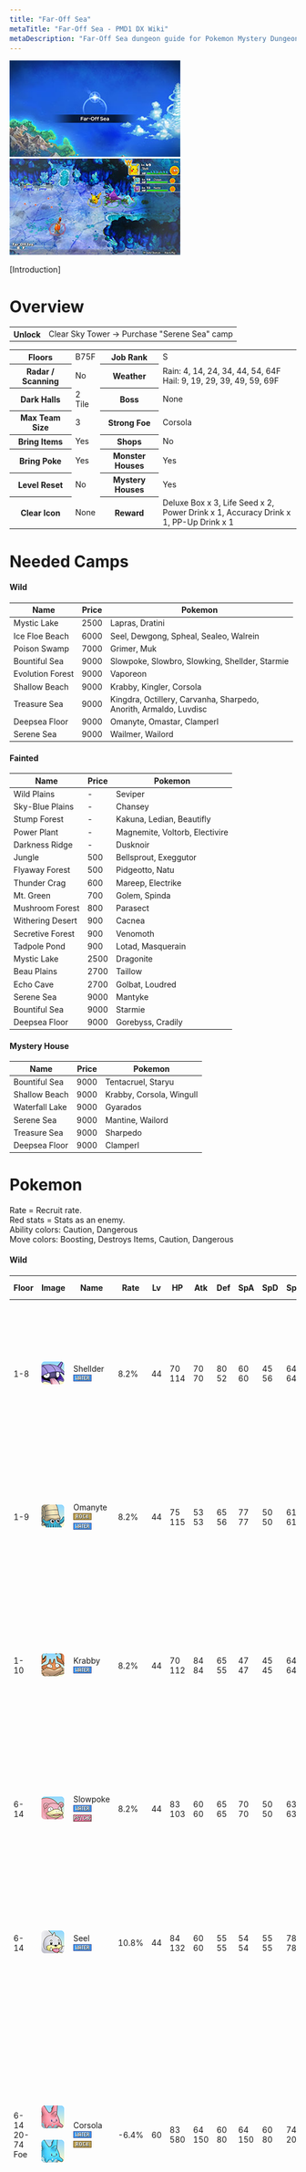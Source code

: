 ```yaml
---
title: "Far-Off Sea"
metaTitle: "Far-Off Sea - PMD1 DX Wiki"
metaDescription: "Far-Off Sea dungeon guide for Pokemon Mystery Dungeon: Rescue Team DX."
---
```


<div class="pageTopImage dungeonPageTopImage2">
  <img src="../images/areas/far_off_sea.jpg"/><img src="../images/areas/far_off_sea_2.jpg"/>
</div>

[Introduction]

# Overview

<table class="dungeonOverview">
  <tr>
    <th>Unlock</th>
    <td class="highlightYellow">Clear Sky Tower → Purchase "Serene Sea" camp</td>
  </tr>
</table>

<table class="dungeonTable">
  <tr>
    <th>Floors</th>
    <td>B75F</td>
    <th>Job Rank</th>
    <td>S</td>
  </tr>
  <tr>
    <th>Radar / Scanning</th>
    <td>No</td>
    <th>Weather</th>
    <td>Rain: 4, 14, 24, 34, 44, 54, 64F<br/>Hail: 9, 19, 29, 39, 49, 59, 69F</td>
  </tr>
  <tr>
    <th>Dark Halls</th>
    <td>2 Tile</td>
    <th>Boss</th>
    <td>None</td>
  </tr>
  <tr>
    <th>Max Team Size</th>
    <td>3</td>
    <th>Strong Foe</th>
    <td>Corsola</td>
  </tr>
  <tr>
    <th>Bring Items</th>
    <td>Yes</td>
    <th>Shops</th>
    <td>No</td>
  </tr>
  <tr>
    <th>Bring Poke</th>
    <td>Yes</td>
    <th>Monster Houses</th>
    <td>Yes</td>
  </tr>
  <tr>
    <th>Level Reset</th>
    <td>No</td>
    <th>Mystery Houses</th>
    <td>Yes</td>
  </tr>
  <tr>
    <th>Clear Icon</th>
    <td>None</td>
    <th>Reward</th>
    <td>Deluxe Box x 3, Life Seed x 2,<br/>Power Drink x 1, Accuracy Drink x 1, PP-Up Drink x 1</td>
  </tr>
</table>

# Needed Camps

#### Wild

|Name|Price|Pokemon|
|-|-|-|
|Mystic Lake|2500|Lapras, Dratini|
|Ice Floe Beach|6000|Seel, Dewgong, Spheal, Sealeo, Walrein|
|Poison Swamp|7000|Grimer, Muk|
|Bountiful Sea|9000|Slowpoke, Slowbro, Slowking, Shellder, Starmie|
|Evolution Forest|9000|Vaporeon|
|Shallow Beach|9000|Krabby, Kingler, Corsola|
|Treasure Sea|9000|Kingdra, Octillery, Carvanha, Sharpedo,<br/>Anorith, Armaldo, Luvdisc|
|Deepsea Floor|9000|Omanyte, Omastar, Clamperl|
|Serene Sea|9000|Wailmer, Wailord|

#### Fainted

|Name|Price|Pokemon|
|-|-|-|
|Wild Plains|-|Seviper|
|Sky-Blue Plains|-|Chansey|
|Stump Forest|-|Kakuna, Ledian, Beautifly|
|Power Plant|-|Magnemite, Voltorb, Electivire|
|Darkness Ridge|-|Dusknoir|
|Jungle|500|Bellsprout, Exeggutor|
|Flyaway Forest|500|Pidgeotto, Natu|
|Thunder Crag|600|Mareep, Electrike|
|Mt. Green|700|Golem, Spinda|
|Mushroom Forest|800|Parasect|
|Withering Desert|900|Cacnea|
|Secretive Forest|900|Venomoth|
|Tadpole Pond|900|Lotad, Masquerain|
|Mystic Lake|2500|Dragonite|
|Beau Plains|2700|Taillow|
|Echo Cave|2700|Golbat, Loudred|
|Serene Sea|9000|Mantyke|
|Bountiful Sea|9000|Starmie|
|Deepsea Floor|9000|Gorebyss, Cradily|

#### Mystery House

|Name|Price|Pokemon|
|-|-|-|
|Bountiful Sea|9000|Tentacruel, Staryu|
|Shallow Beach|9000|Krabby, Corsola, Wingull|
|Waterfall Lake|9000|Gyarados|
|Serene Sea|9000|Mantine, Wailord|
|Treasure Sea|9000|Sharpedo|
|Deepsea Floor|9000|Clamperl|

# Pokemon

Rate = Recruit rate.<br/>Red stats = Stats as an enemy.<br/>Ability colors: <span class="highlightYellow">Caution</span>, <span class="highlightOrange">Dangerous</span><br/>Move colors: <span class="boost">Boosting</span>, <span class="item">Destroys Items</span>, <span class="caution">Caution</span>, <span class="extreme">Dangerous</span>

#### Wild

|Floor|Image|Name|Rate|Lv|HP|Atk|Def|SpA|SpD|Spe|Exp|Ability + Moves|
|-|-|-|-|-|-|-|-|-|-|-|-|-|
|1-8|![Shellder](../images/pokemon/090.png)|Shellder<br/>![Water](../images/type/water.gif)|8.2%|44|70<br/><span class="redText">114</span>|70<br/><span class="redText">70</span>|80<br/><span class="redText">52</span>|60<br/><span class="redText">60</span>|45<br/><span class="redText">56</span>|64<br/><span class="redText">64</span>|104|Shell Armor or Skill Link<br/>Tackle / Water Gun / Protect / Brine /<br/>Supersonic / Icicle Spear / Withdraw /<br/>Whirlpool / Ice Shard / Razor Shell /<br/>Aurora Beam / Clamp / Leer|
|1-9|![Omanyte](../images/pokemon/138.png)|Omanyte<br/>![Rock](../images/type/rock.gif) ![Water](../images/type/water.gif)|8.2%|44|75<br/><span class="redText">115</span>|53<br/><span class="redText">53</span>|65<br/><span class="redText">56</span>|77<br/><span class="redText">77</span>|50<br/><span class="redText">50</span>|61<br/><span class="redText">61</span>|116|Swift Swim or Shell Armor<br/>Constrict / Withdraw / Bite / Rollout /<br/>Water Gun / Leer / Mud Shot / Brine /<br/>Ancient Power / Protect / Tickle|
|1-10|![Krabby](../images/pokemon/098.png)|Krabby<br/>![Water](../images/type/water.gif)|8.2%|44|70<br/><span class="redText">112</span>|84<br/><span class="redText">84</span>|65<br/><span class="redText">55</span>|47<br/><span class="redText">47</span>|45<br/><span class="redText">45</span>|64<br/><span class="redText">64</span>|105|Hyper Cutter or Shell Armor<br/>Mud Sport / Bubble / Vise Grip / Leer /<br/>Harden / Bubble Beam / Mud Shot /<br/>Metal Claw / Stomp / Protect / Slam /<br/>Guillotine / Brine / Crabhammer|
|6-14|![Slowpoke](../images/pokemon/079.png)|Slowpoke<br/>![Water](../images/type/water.gif) ![Psychic](../images/type/psychic.gif)|8.2%|44|83<br/><span class="redText">103</span>|60<br/><span class="redText">60</span>|65<br/><span class="redText">65</span>|70<br/><span class="redText">70</span>|50<br/><span class="redText">50</span>|63<br/><span class="redText">63</span>|117|Oblivious or Own Tempo<br/>Confusion / Curse / Yawn / Disable /<br/>Headbutt / Growl / Tackle / Amnesia /<br/>Water Gun / Water Pulse / Slack Off /<br/>Zen Headbutt|
|6-14|![Seel](../images/pokemon/086.png)|Seel<br/>![Water](../images/type/water.gif)|10.8%|44|84<br/><span class="redText">132</span>|60<br/><span class="redText">60</span>|55<br/><span class="redText">55</span>|54<br/><span class="redText">54</span>|55<br/><span class="redText">55</span>|78<br/><span class="redText">78</span>|118|Thick Fat or Hydration<br/>Headbutt / Growl / Water Sport / Rest /<br/>Encore / Ice Shard / Dive / Aqua Jet /<br/>Aqua Ring / Aurora Beam / Icy Wind /<br/>Brine / Take Down / Aqua Tail|
|6-14<br/>20-74<br/><span class="highlightOrange">Foe</span>|![Corsola](../images/pokemon/222.png)<br/><br/>![Shiny](../images/shiny/222.png)|Corsola<br/>![Water](../images/type/water.gif) ![Rock](../images/type/rock.gif)|-6.4%|60|83<br/><span class="redText">580</span>|64<br/><span class="redText">150</span>|60<br/><span class="redText">80</span>|64<br/><span class="redText">150</span>|60<br/><span class="redText">80</span>|74<br/><span class="redText">200</span>|830|Hustle or Natural Cure<br/>Tackle / Endure / Bubble / Recover /<br/>Rock Blast / Refresh / Earth Power /<br/>Bubble Beam / Spike Cannon / Brine /<br/>Lucky Chant / Iron Defense / Harden /<br/>Aqua Ring / Power Gem / Mirror Coat /<br/>Flail / Ancient Power<br/><span class="orangeText">※ Friend Bow required to recruit.</span>|
|10-19|![Spheal](../images/pokemon/363.png)|Spheal<br/>![Ice](../images/type/ice.gif) ![Water](../images/type/water.gif)|8.2%|44|83<br/><span class="redText">97</span>|57<br/><span class="redText">57</span>|50<br/><span class="redText">53</span>|64<br/><span class="redText">64</span>|50<br/><span class="redText">53</span>|61<br/><span class="redText">61</span>|113|Thick Fat or Ice Body<br/>Defense Curl / Powder Snow / Growl /<br/>Water Gun / Rollout / Encore / Brine /<br/>Aurora Beam / Body Slam / Blizzard /<br/>Rest / Snore / Hail / Ice Ball|
|14-23|![Anorith](../images/pokemon/347.png)|Anorith<br/>![Rock](../images/type/rock.gif) ![Bug](../images/type/bug.gif)|8.2%|44|75<br/><span class="redText">108</span>|77<br/><span class="redText">77</span>|55<br/><span class="redText">55</span>|53<br/><span class="redText">53</span>|50<br/><span class="redText">50</span>|61<br/><span class="redText">61</span>|117|Battle Armor<br/>Scratch / Harden / Mud Sport / Slash /<br/>Water Gun / Fury Cutter / Crush Claw /<br/>Smack Down / Metal Claw / Bug Bite /<br/>Brine / X-Scissor / Ancient Power|
|20-29|![Grimer](../images/pokemon/088.png)|Grimer<br/>![Poison](../images/type/poison.gif)|10.8%|44|83<br/><span class="redText">109</span>|70<br/><span class="redText">70</span>|50<br/><span class="redText">50</span>|53<br/><span class="redText">53</span>|55<br/><span class="redText">55</span>|61<br/><span class="redText">61</span>|118|Stench or Sticky Hold<br/>Screech / Fling / Harden / Mud-Slap /<br/>Mud Bomb / Minimize / Poison Gas /<br/>Pound / Sludge Bomb / Sludge Wave /<br/>Gunk Shot / Acid Armor / Disable /<br/>Sludge|
|20-29|![Omastar](../images/pokemon/139.png)|Omastar<br/>![Rock](../images/type/rock.gif) ![Water](../images/type/water.gif)|8.2%|44|75<br/><span class="redText">110</span>|53<br/><span class="redText">53</span>|65<br/><span class="redText">65</span>|77<br/><span class="redText">77</span>|50<br/><span class="redText">50</span>|61<br/><span class="redText">61</span>|125|Swift Swim or Shell Armor<br/>Constrict / Withdraw / Brine / Rollout /<br/>Hydro Pump / Leer / Mud Shot / Bite /<br/>Ancient Power / Protect / Water Gun /<br/>Spike Cannon|
|20<br/>25<br/>30<br/>40<br/>50<br/>60<br/>70|![Vaporeon](../images/pokemon/134.png)|Vaporeon<br/>![Water](../images/type/water.gif)|8.2%|44|89<br/><span class="redText">128</span>|53<br/><span class="redText">53</span>|50<br/><span class="redText">50</span>|71<br/><span class="redText">71</span>|55<br/><span class="redText">55</span>|78<br/><span class="redText">64</span>|135|Water Absorb<br/>Water Gun / Water Pulse / Aqua Ring /<br/>Tackle / Sand Attack / Baby-Doll Eyes /<br/>Quick Attack / Helping Hand / Haze /<br/>Aurora Beam / Acid Armor / Tail Whip /<br/>Muddy Water / Last Resort|
|26-35|![Kingler](../images/pokemon/099.png)|Kingler<br/>![Water](../images/type/water.gif)|8.2%|44|70<br/><span class="redText">109</span>|84<br/><span class="redText">84</span>|65<br/><span class="redText">67</span>|47<br/><span class="redText">47</span>|45<br/><span class="redText">45</span>|64<br/><span class="redText">64</span>|100|Hyper Cutter or Shell Armor<br/>Mud Sport / Bubble / Vise Grip / Leer /<br/>Protect / Bubble Beam / Metal Claw /<br/>Mud Shot / Guillotine / Wide Guard /<br/>Harden / Stomp / Slam|
|30-36|![Slowbro](../images/pokemon/080.png)|Slowbro<br/>![Water](../images/type/water.gif) ![Psychic](../images/type/psychic.gif)|8.2%|44|83<br/><span class="redText">113</span>|60<br/><span class="redText">60</span>|65<br/><span class="redText">66</span>|70<br/><span class="redText">70</span>|50<br/><span class="redText">50</span>|63<br/><span class="redText">63</span>|105|Oblivious or Own Tempo<br/>Curse / Tackle / Yawn / Zen Headbutt /<br/>Amnesia / Slack Off / Disable / Growl /<br/>Water Gun / Water Pulse / Confusion /<br/>Withdraw / Heal Pulse / Headbutt<br/><span class="orangeText">※ Can Mega Evolve.</span>|
|30-40|![Carvanha](../images/pokemon/318.png)|Carvanha<br/>![Water](../images/type/water.gif) ![Dark](../images/type/dark.gif)|8.2%|44|75<br/><span class="redText">117</span>|77<br/><span class="redText">77</span>|45<br/><span class="redText">50</span>|70<br/><span class="redText">70</span>|45<br/><span class="redText">50</span>|72<br/><span class="redText">72</span>|107|Rough Skin<br/>Leer / Agility / Rage / Focus Energy /<br/>Aqua Jet / Assurance / Bite / Crunch /<br/>Swagger / Ice Fang / Poison Fang /<br/>Scary Face / Screech / Take Down|
|35-44|![Starmie](../images/pokemon/121.png)|Starmie<br/>![Water](../images/type/water.gif) ![Psychic](../images/type/psychic.gif)|8.2%|44|76<br/><span class="redText">120</span>|60<br/><span class="redText">60</span>|55<br/><span class="redText">55</span>|71<br/><span class="redText">71</span>|55<br/><span class="redText">55</span>|84<br/><span class="redText">84</span>|110|Illuminate or Natural Cure<br/>Spotlight / Water Gun / Hydro Pump /<br/>Rapid Spin / Recover / Confuse Ray /<br/>Swift|
|35-44|![Sealeo](../images/pokemon/364.png)|Sealeo<br/>![Ice](../images/type/ice.gif) ![Water](../images/type/water.gif)|8.2%|44|83<br/><span class="redText">125</span>|57<br/><span class="redText">57</span>|50<br/><span class="redText">52</span>|64<br/><span class="redText">64</span>|50<br/><span class="redText">52</span>|61<br/><span class="redText">61</span>|115|Thick Fat or Ice Body<br/>Defense Curl / Powder Snow / Growl /<br/>Water Gun / Rollout / Encore / Brine /<br/>Aurora Beam / Body Slam / Swagger /<br/>Rest / Snore / Hail / Ice Ball|
|35-44|![Armaldo](../images/pokemon/348.png)|Armaldo<br/>![Rock](../images/type/rock.gif) ![Bug](../images/type/bug.gif)|8.2%|44|75<br/><span class="redText">123</span>|77<br/><span class="redText">77</span>|55<br/><span class="redText">55</span>|53<br/><span class="redText">53</span>|50<br/><span class="redText">50</span>|61<br/><span class="redText">61</span>|113|Battle Armor<br/>Scratch / Harden / Mud Sport / Slash /<br/>Water Gun / Fury Cutter / Crush Claw /<br/>Smack Down / Metal Claw / Bug Bite /<br/>Brine / Ancient Power|
|41-50|![Wailmer](../images/pokemon/320.png)|Wailmer<br/>![Water](../images/type/water.gif)|8.2%|44|93<br/><span class="redText">110</span>|70<br/><span class="redText">70</span>|45<br/><span class="redText">45</span>|60<br/><span class="redText">60</span>|45<br/><span class="redText">45</span>|61<br/><span class="redText">61</span>|117|Water Veil or Oblivious<br/>Splash / Growl / Water Gun / Rollout /<br/>Whirlpool / Astonish / Water Pulse /<br/>Mist / Brine / Rest / Amnesia / Dive /<br/>Water Spout|
|45-50|![Lapras](../images/pokemon/131.png)|Lapras<br/>![Water](../images/type/water.gif) ![Ice](../images/type/ice.gif)|8.2%|44|88<br/><span class="redText">130</span>|60<br/><span class="redText">60</span>|55<br/><span class="redText">55</span>|60<br/><span class="redText">60</span>|55<br/><span class="redText">55</span>|61<br/><span class="redText">61</span>|135|Water Absorb or Shell Armor<br/>Sing / Growl / Water Gun / Ice Shard /<br/>Brine / Confuse Ray / Water Pulse /<br/>Body Slam / Rain Dance / Safeguard /<br/>Ice Beam / Mist / Perish Song|
|45-54|![Luvdisc](../images/pokemon/370.png)|Luvdisc<br/>![Water](../images/type/water.gif)|8.2%|44|70<br/><span class="redText">105</span>|47<br/><span class="redText">47</span>|50<br/><span class="redText">50</span>|47<br/><span class="redText">47</span>|50<br/><span class="redText">52</span>|67<br/><span class="redText">67</span>|105|Swift Swim<br/>Tackle / Charm / Water Gun / Flail /<br/>Charm / Draining Kiss / Water Pulse /<br/>Lucky Chant / Attract / Sweet Kiss /<br/>Aqua Ring / Take Down / Captivate /<br/>Soak / Heart Stamp|
|50-59|![Dratini](../images/pokemon/147.png)|Dratini<br/>![Dragon](../images/type/dragon.gif)|8.2%|44|77<br/><span class="redText">110</span>|71<br/><span class="redText">71</span>|50<br/><span class="redText">52</span>|61<br/><span class="redText">61</span>|50<br/><span class="redText">50</span>|64<br/><span class="redText">64</span>|124|Shed Skin<br/>Wrap / Leer / Thunder Wave / Slam /<br/>Dragon Tail / Dragon Rage / Agility /<br/>Aqua Tail / Twister / Dragon Rush|
|50-59|![Slowking](../images/pokemon/199.png)|Slowking<br/>![Water](../images/type/water.gif) ![Psychic](../images/type/psychic.gif)|8.2%|44|83<br/><span class="redText">115</span>|60<br/><span class="redText">60</span>|65<br/><span class="redText">65</span>|70<br/><span class="redText">70</span>|50<br/><span class="redText">50</span>|63<br/><span class="redText">63</span>|123|Oblivious or Own Tempo<br/>Swagger / Headbutt / Curse / Yawn /<br/>Power Gem / Water Pulse / Growl /<br/>Heal Pulse / Water Gun / Confusion /<br/>Disable / Hidden Power / Nasty Plot /<br/>Tackle / Zen Headbutt|
|55-64|![Dewgong](../images/pokemon/087.png)|Dewgong<br/>![Water](../images/type/water.gif) ![Ice](../images/type/ice.gif)|8.2%|44|84<br/><span class="redText">109</span>|60<br/><span class="redText">60</span>|55<br/><span class="redText">55</span>|54<br/><span class="redText">54</span>|55<br/><span class="redText">55</span>|78<br/><span class="redText">78</span>|114|Thick Fat or Hydration<br/>Encore / Growl / Signal Beam / Brine /<br/>Rest / Ice Shard / Aqua Jet / Icy Wind /<br/>Headbutt / Aurora Beam / Aqua Ring /<br/>Take Down / Sheer Cold|
|55-64|![Octillery](../images/pokemon/224.png)|Octillery<br/>![Water](../images/type/water.gif)|8.2%|44|75<br/><span class="redText">119</span>|70<br/><span class="redText">70</span>|50<br/><span class="redText">52</span>|70<br/><span class="redText">70</span>|50<br/><span class="redText">52</span>|61<br/><span class="redText">61</span>|123|Suction Cups or Sniper<br/>Signal Beam / Gunk Shot / Rock Blast /<br/>Aurora Beam / Constrict / Water Gun /<br/>Ice Beam / Bubble Beam / Wring Out /<br/>Focus Energy / Octazooka / Psybeam|
|60-69|![Muk](../images/pokemon/089.png)|Muk<br/>![Poison](../images/type/poison.gif)|8.2%|44|83<br/><span class="redText">109</span>|70<br/><span class="redText">70</span>|50<br/><span class="redText">50</span>|53<br/><span class="redText">53</span>|55<br/><span class="redText">55</span>|61<br/><span class="redText">61</span>|105|Stench or Sticky Hold<br/>Venom Drench / Pound / Poison Gas /<br/>Harden / Mud-Slap / Disable / Sludge /<br/>Mud Bomb / Minimize / Sludge Bomb /<br/>Screech / Sludge Wave / Gunk Shot /<br/>Fling|
|60-69|![Sharpedo](../images/pokemon/319.png)|Sharpedo<br/>![Water](../images/type/water.gif) ![Dark](../images/type/dark.gif)|8.2%|44|75<br/><span class="redText">100</span>|77<br/><span class="redText">77</span>|45<br/><span class="redText">47</span>|70<br/><span class="redText">70</span>|45<br/><span class="redText">47</span>|72<br/><span class="redText">72</span>|125|Rough Skin<br/>Rage / Leer / Bite / Ice Fang / Crunch /<br/>Scary Face / Slash / Feint / Aqua Jet /<br/>Swagger / Night Slash / Assurance /<br/>Focus Energy / Screech / Poison Fang<br/><span class="orangeText">※ Can Mega Evolve.</span>|
|60-69|![Walrein](../images/pokemon/365.png)|Walrein<br/>![Ice](../images/type/ice.gif) ![Water](../images/type/water.gif)|8.2%|44|83<br/><span class="redText">120</span>|57<br/><span class="redText">57</span>|50<br/><span class="redText">52</span>|64<br/><span class="redText">64</span>|50<br/><span class="redText">52</span>|61<br/><span class="redText">61</span>|115|Thick Fat or Ice Body<br/>Defense Curl / Powder Snow / Growl /<br/>Water Gun / Rollout / Encore / Brine /<br/>Aurora Beam / Body Slam / Swagger /<br/>Rest / Snore / Hail / Ice Ball / Crunch /<br/>Ice Fang|
|65-74|![Clamperl](../images/pokemon/366.png)|Clamperl<br/>![Water](../images/type/water.gif)|8.2%|44|70<br/><span class="redText">100</span>|70<br/><span class="redText">70</span>|65<br/><span class="redText">65</span>|70<br/><span class="redText">70</span>|50<br/><span class="redText">50</span>|61<br/><span class="redText">61</span>|110|Shell Armor<br/>Iron Defense / Water Gun / Whirlpool /<br/>Clamp|
|70-74|![Kingdra](../images/pokemon/230.png)|Kingdra<br/>![Water](../images/type/water.gif) ![Dragon](../images/type/dragon.gif)|8.2%|44|72<br/><span class="redText">111</span>|61<br/><span class="redText">61</span>|55<br/><span class="redText">55</span>|70<br/><span class="redText">70</span>|45<br/><span class="redText">45</span>|81<br/><span class="redText">81</span>|120|Swift Swim or Sniper<br/>Leer / Bubble / Smokescreen / Yawn /<br/>Water Gun / Twister / Bubble Beam /<br/>Focus Energy / Agility / Hydro Pump /<br/>Brine|
|70-74|![Wailord](../images/pokemon/321.png)|Wailord<br/>![Water](../images/type/water.gif)|8.2%|44|93<br/><span class="redText">150</span>|70<br/><span class="redText">70</span>|45<br/><span class="redText">54</span>|60<br/><span class="redText">60</span>|45<br/><span class="redText">54</span>|61<br/><span class="redText">61</span>|120|Water Veil or Oblivious<br/>Splash / Growl / Water Gun / Rollout /<br/>Whirlpool / Astonish / Water Pulse /<br/>Mist / Brine / Rest / Amnesia / Dive /<br/>Water Spout / Noble Roar / Soak /<br/>Heavy Slam|

#### Fainted

|Image|Name|Lv|HP|Atk|Def|SpA|SpD|Spe|
|-|-|-|-|-|-|-|-|-|
|![Kakuna](../images/pokemon/014.png)|Kakuna<br/>![Bug](../images/type/bug.gif)|46|74|57|46|45|40|67|
|![Pidgeotto](../images/pokemon/017.png)|Pidgeotto<br/>![Normal](../images/type/normal.gif) ![Flying](../images/type/flying.gif)|46|77|59|51|52|45|66|
|![Golbat](../images/pokemon/042.png)|Golbat<br/>![Poison](../images/type/poison.gif) ![Flying](../images/type/flying.gif)|46|77|66|51|55|50|69|
|![Parasect](../images/pokemon/047.png)|Parasect<br/>![Bug](../images/type/bug.gif) ![Grass](../images/type/grass.gif)|48|78|73|56|56|51|62|
|![Venomoth](../images/pokemon/049.png)|Venomoth<br/>![Bug](../images/type/bug.gif) ![Poison](../images/type/poison.gif)|46|77|55|51|62|50|85|
|![Bellsprout](../images/pokemon/069.png)|Bellsprout<br/>![Grass](../images/type/grass.gif) ![Poison](../images/type/poison.gif)|46|77|72|46|66|45|63|
|![Golem](../images/pokemon/076.png)|Golem<br/>![Rock](../images/type/rock.gif) ![Ground](../images/type/ground.gif)|46|74|76|66|52|45|60|
|![Magnemite](../images/pokemon/081.png)|Magnemite<br/>![Electric](../images/type/electric.gif) ![Steel](../images/type/steel.gif)|46|74|59|56|79|50|66|
|![Voltorb](../images/pokemon/100.png)|Voltorb<br/>![Electric](../images/type/electric.gif)|46|77|55|51|62|50|75|
|![Exeggutor](../images/pokemon/103.png)|Exeggutor<br/>![Grass](../images/type/grass.gif) ![Psychic](../images/type/psychic.gif)|46|85|72|56|79|50|79|
|![Chansey](../images/pokemon/113.png)|Chansey<br/>![Normal](../images/type/normal.gif)|46|112|43|41|56|55|63|
|![Starmie](../images/pokemon/121.png)|Starmie<br/>![Water](../images/type/water.gif) ![Psychic](../images/type/psychic.gif)|46|77|62|56|72|55|88|
|![Dragonite](../images/pokemon/149.png)|Dragonite<br/>![Dragon](../images/type/dragon.gif) ![Flying](../images/type/flying.gif)|59|91|94|55|78|55|89|
|![Ledian](../images/pokemon/166.png)|Ledian<br/>![Bug](../images/type/bug.gif) ![Flying](../images/type/flying.gif)|46|72|48|46|55|65|85|
|![Natu](../images/pokemon/177.png)|Natu<br/>![Psychic](../images/type/psychic.gif) ![Flying](../images/type/flying.gif)|46|77|62|51|72|50|69|
|![Mareep](../images/pokemon/179.png)|Mareep<br/>![Electric](../images/type/electric.gif)|46|79|59|51|70|50|63|
|![Beautifly](../images/pokemon/267.png)|Beautifly<br/>![Bug](../images/type/bug.gif) ![Flying](../images/type/flying.gif)|46|72|48|49|43|42|73|
|![Lotad](../images/pokemon/270.png)|Lotad<br/>![Water](../images/type/water.gif) ![Grass](../images/type/grass.gif)|46|77|59|46|59|50|63|
|![Taillow](../images/pokemon/276.png)|Taillow<br/>![Normal](../images/type/normal.gif) ![Flying](../images/type/flying.gif)|46|77|62|51|48|45|75|
|![Masquerain](../images/pokemon/284.png)|Masquerain<br/>![Bug](../images/type/bug.gif) ![Flying](../images/type/flying.gif)|46|77|55|51|62|50|70|
|![Loudred](../images/pokemon/294.png)|Loudred<br/>![Normal](../images/type/normal.gif)|48|81|68|46|61|46|83|
|![Electrike](../images/pokemon/309.png)|Electrike<br/>![Electric](../images/type/electric.gif)|48|78|63|51|73|51|83|
|![Spinda](../images/pokemon/327.png)|Spinda<br/>![Normal](../images/type/normal.gif)|48|78|56|51|56|51|65|
|![Cacnea](../images/pokemon/331.png)|Cacnea<br/>![Grass](../images/type/grass.gif)||||||||
|![Seviper](../images/pokemon/336.png)|Seviper<br/>![Poison](../images/type/poison.gif)|46|77|72|51|72|50|66|
|![Cradily](../images/pokemon/346.png)|Cradily<br/>![Rock](../images/type/rock.gif) ![Grass](../images/type/grass.gif)|48|86|63|56|63|56|62|
|![Gorebyss](../images/pokemon/368.png)|Gorebyss<br/>![Water](../images/type/water.gif)|46|72|72|66|72|50|63|
|![Electivire](../images/pokemon/466.png)|Electivire<br/>![Electric](../images/type/electric.gif)|48|78|73|51|73|56|83|
|![Dusknoir](../images/pokemon/477.png)|Dusknoir<br/>![Ghost](../images/type/ghost.gif)|48|73|68|71|56|66|80|

#### Mystery House

|Image|Name|Image|Name|Image|Name|Image|Name|Image|Name|
|-|-|-|-|-|-|-|-|-|-|
|![Tentacruel](../images/pokemon/073.png)|Tentacruel<br/>![Water](../images/type/water.gif) ![Poison](../images/type/poison.gif)|![Krabby](../images/pokemon/098.png)|Krabby<br/>![Water](../images/type/water.gif)|![Staryu](../images/pokemon/120.png)|Staryu<br/>![Water](../images/type/water.gif)|![Gyarados](../images/pokemon/130.png)|Gyarados<br/>![Water](../images/type/water.gif) ![Flying](../images/type/flying.gif)|![Corsola](../images/pokemon/222.png)|Corsola<br/>![Water](../images/type/water.gif) ![Rock](../images/type/rock.gif)|
|![Mantine](../images/pokemon/226.png)|Mantine<br/>![Water](../images/type/water.gif) ![Flying](../images/type/flying.gif)|![Wingull](../images/pokemon/278.png)|Wingull<br/>![Water](../images/type/water.gif) ![Flying](../images/type/flying.gif)|![Sharpedo](../images/pokemon/319.png)|Sharpedo<br/>![Water](../images/type/water.gif) ![Dark](../images/type/dark.gif)|![Wailord](../images/pokemon/321.png)|Wailord<br/>![Water](../images/type/water.gif)|![Clamperl](../images/pokemon/366.png)|Clamperl<br/>![Water](../images/type/water.gif)|

# Items

#### Floor

- Floors 1-64 / 66-74 have the listed rates, but 65F has a very high chance for Cleanse Orb instead.

<br/>

|Name|Rate|
|-|-|
|Efficient Bandanna|2.02%|
|Goggle Specs|0.507%|
|Gold Ribbon|0.0507%|
|Heal Ribbon|0.507%|
|Insomniscope|0.507%|
|Joy Ribbon|0.507%|
|Nullify Bandanna|1.01%|
|Pecha Scarf|0.507%|
|Persim Band|0.507%|
|Recovery Scarf|0.507%|
|Scope Lens|0.507%|
|Weather Band|0.507%|
|X-Ray Specs|0.507%|
|Poke|68.0%|
|All Dodge Orb|0.566%|
|All Power-Up Orb|0.566%|
|All Protect Orb|0.566%|
|Cleanse Orb|1.99%|
|Decoy Orb|0.566%|
|Drought Orb|0.566%|
|Escape Orb|1.13%|
|Foe-Hold Orb|1.7%|
|Foe-Seal Orb|1.13%|
|Health Orb|0.566%|
|Inviting Orb|0.566%|
|Lasso Orb|0.566%|
|Nullify Orb|0.566%|
|One-Room Orb|0.566%|
|Petrify Orb|0.566%|
|Quick Orb|0.566%|
|Rare Quality Orb|0.566%|
|Revive All Orb|0.566%|
|Rollcall Orb|0.566%|
|Slow Orb|0.566%|
|Slumber Orb|1.13%|
|Totter Orb|0.566%|
|Trawl Orb|0.284%|
|Max Elixir|1.57%|
|Max Ether|5.23%|

# Traps

|Name|
|-|
|Wonder Tile|
|Training Switch|
|Spin Trap|
|Trip Trap|
|Slumber Trap|
|Poison Trap|
|Spiky Trap|
|Gust Trap|
|Slow Trap|
|Blast Trap|
|Hunger Trap|
|Seal Trap|
|Pokemon Trap|
|Apple Trap|
|Warp Trap|
|PP Leech Trap|
